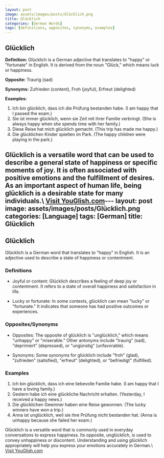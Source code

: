 ```yaml
---
layout: post
image: assets/images/posts/Glücklich.png
title: Glücklich
categories: [German Words]
tags: [definitions, opposites, synonyms, examples]
---
```


## Glücklich

**Definition:** Glücklich is a German adjective that translates to "happy" or "fortunate" in English. It is derived from the noun "Glück," which means luck or happiness.

**Opposite:** Traurig (sad)

**Synonyms:** Zufrieden (content), Froh (joyful), Erfreut (delighted)

**Examples:**

1. Ich bin glücklich, dass ich die Prüfung bestanden habe. (I am happy that I passed the exam.)
2. Sie ist immer glücklich, wenn sie Zeit mit ihrer Familie verbringt. (She is always happy when she spends time with her family.)
3. Diese Reise hat mich glücklich gemacht. (This trip has made me happy.)
4. Die glücklichen Kinder spielten im Park. (The happy children were playing in the park.)

Glücklich is a versatile word that can be used to describe a general state of happiness or specific moments of joy. It is often associated with positive emotions and the fulfillment of desires. As an important aspect of human life, being glücklich is a desirable state for many individuals.\ <a id="yg-widget-0" class="youglish-widget" data-query="Glücklich" data-lang="german" data-components="8412" data-auto-start="0" data-bkg-color="theme_light" data-title="How%20to%20pronounce%20Glücklich%20in%20German"  rel="nofollow" href="https://youglish.com">Visit YouGlish.com</a><script async src="https://youglish.com/public/emb/widget.js" charset="utf-8"></script>---
layout: post
image: assets/images/posts/Glücklich.png
categories: [Language]
tags: [German]
title: Glücklich
---

## Glücklich

Glücklich is a German word that translates to "happy" in English. It is an adjective used to describe a state of happiness or contentment. 

### Definitions

- Joyful or content: Glücklich describes a feeling of deep joy or contentment. It refers to a state of overall happiness and satisfaction in life.

- Lucky or fortunate: In some contexts, glücklich can mean "lucky" or "fortunate." It indicates that someone has had positive outcomes or experiences.

### Opposites/Synonyms

- Opposites: The opposite of glücklich is "unglücklich," which means "unhappy" or "miserable." Other antonyms include "traurig" (sad), "deprimiert" (depressed), or "ungünstig" (unfavorable).

- Synonyms: Some synonyms for glücklich include "froh" (glad), "zufrieden" (satisfied), "erfreut" (delighted), or "befriedigt" (fulfilled).

### Examples

1. Ich bin glücklich, dass ich eine liebevolle Familie habe. (I am happy that I have a loving family.)
2. Gestern habe ich eine glückliche Nachricht erhalten. (Yesterday, I received a happy news.)
3. Die glücklichen Gewinner haben eine Reise gewonnen. (The lucky winners have won a trip.)
4. Anna ist unglücklich, weil sie ihre Prüfung nicht bestanden hat. (Anna is unhappy because she failed her exam.)

Glücklich is a versatile word that is commonly used in everyday conversations to express happiness. Its opposite, unglücklich, is used to convey unhappiness or discontent. Understanding and using glücklich appropriately will help you express your emotions accurately in German.\ <a id="yg-widget-0" class="youglish-widget" data-query="Glücklich" data-lang="german" data-components="8412" data-auto-start="0" data-bkg-color="theme_light" data-title="How%20to%20pronounce%20Glücklich%20in%20German"  rel="nofollow" href="https://youglish.com">Visit YouGlish.com</a><script async src="https://youglish.com/public/emb/widget.js" charset="utf-8"></script>